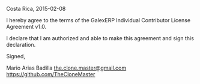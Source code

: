 Costa Rica, 2015-02-08

I hereby agree to the terms of the GalexERP Individual Contributor License
Agreement v1.0.

I declare that I am authorized and able to make this agreement and sign this
declaration.

Signed,

Mario Arias Badilla the.clone.master@gmail.com https://github.com/TheCloneMaster
